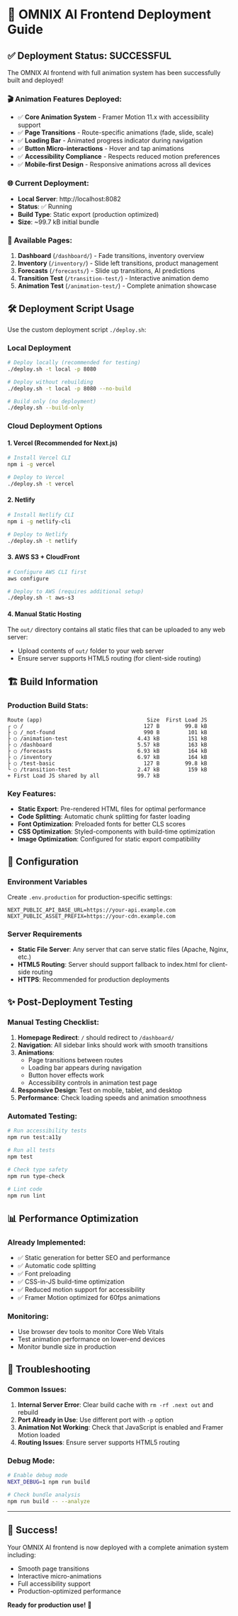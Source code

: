 # 🚀 OMNIX AI Frontend Deployment Guide

## ✅ Deployment Status: SUCCESSFUL

The OMNIX AI frontend with full animation system has been successfully built and deployed!

### 🎬 Animation Features Deployed:
- ✅ **Core Animation System** - Framer Motion 11.x with accessibility support
- ✅ **Page Transitions** - Route-specific animations (fade, slide, scale)
- ✅ **Loading Bar** - Animated progress indicator during navigation
- ✅ **Button Micro-interactions** - Hover and tap animations
- ✅ **Accessibility Compliance** - Respects reduced motion preferences
- ✅ **Mobile-first Design** - Responsive animations across all devices

### 🌐 Current Deployment:
- **Local Server**: http://localhost:8082
- **Status**: ✅ Running 
- **Build Type**: Static export (production optimized)
- **Size**: ~99.7 kB initial bundle

### 📱 Available Pages:
1. **Dashboard** (`/dashboard/`) - Fade transitions, inventory overview
2. **Inventory** (`/inventory/`) - Slide left transitions, product management
3. **Forecasts** (`/forecasts/`) - Slide up transitions, AI predictions
4. **Transition Test** (`/transition-test/`) - Interactive animation demo
5. **Animation Test** (`/animation-test/`) - Complete animation showcase

## 🛠 Deployment Script Usage

Use the custom deployment script `./deploy.sh`:

### Local Deployment
```bash
# Deploy locally (recommended for testing)
./deploy.sh -t local -p 8080

# Deploy without rebuilding
./deploy.sh -t local -p 8080 --no-build

# Build only (no deployment)
./deploy.sh --build-only
```

### Cloud Deployment Options

#### 1. Vercel (Recommended for Next.js)
```bash
# Install Vercel CLI
npm i -g vercel

# Deploy to Vercel
./deploy.sh -t vercel
```

#### 2. Netlify
```bash
# Install Netlify CLI
npm i -g netlify-cli

# Deploy to Netlify
./deploy.sh -t netlify
```

#### 3. AWS S3 + CloudFront
```bash
# Configure AWS CLI first
aws configure

# Deploy to AWS (requires additional setup)
./deploy.sh -t aws-s3
```

#### 4. Manual Static Hosting
The `out/` directory contains all static files that can be uploaded to any web server:
- Upload contents of `out/` folder to your web server
- Ensure server supports HTML5 routing (for client-side routing)

## 🏗️ Build Information

### Production Build Stats:
```
Route (app)                                 Size  First Load JS
┌ ○ /                                      127 B        99.8 kB
├ ○ /_not-found                            990 B         101 kB
├ ○ /animation-test                      4.43 kB         151 kB
├ ○ /dashboard                           5.57 kB         163 kB
├ ○ /forecasts                           6.93 kB         164 kB
├ ○ /inventory                           6.97 kB         164 kB
├ ○ /test-basic                            127 B        99.8 kB
└ ○ /transition-test                     2.47 kB         159 kB
+ First Load JS shared by all            99.7 kB
```

### Key Features:
- **Static Export**: Pre-rendered HTML files for optimal performance
- **Code Splitting**: Automatic chunk splitting for faster loading
- **Font Optimization**: Preloaded fonts for better CLS scores
- **CSS Optimization**: Styled-components with build-time optimization
- **Image Optimization**: Configured for static export compatibility

## 🔧 Configuration

### Environment Variables
Create `.env.production` for production-specific settings:
```
NEXT_PUBLIC_API_BASE_URL=https://your-api.example.com
NEXT_PUBLIC_ASSET_PREFIX=https://your-cdn.example.com
```

### Server Requirements
- **Static File Server**: Any server that can serve static files (Apache, Nginx, etc.)
- **HTML5 Routing**: Server should support fallback to index.html for client-side routing
- **HTTPS**: Recommended for production deployments

## ✨ Post-Deployment Testing

### Manual Testing Checklist:
1. **Homepage Redirect**: `/` should redirect to `/dashboard/`
2. **Navigation**: All sidebar links should work with smooth transitions
3. **Animations**: 
   - Page transitions between routes
   - Loading bar appears during navigation
   - Button hover effects work
   - Accessibility controls in animation test page
4. **Responsive Design**: Test on mobile, tablet, and desktop
5. **Performance**: Check loading speeds and animation smoothness

### Automated Testing:
```bash
# Run accessibility tests
npm run test:a11y

# Run all tests
npm test

# Check type safety
npm run type-check

# Lint code
npm run lint
```

## 📊 Performance Optimization

### Already Implemented:
- ✅ Static generation for better SEO and performance
- ✅ Automatic code splitting
- ✅ Font preloading
- ✅ CSS-in-JS build-time optimization
- ✅ Reduced motion support for accessibility
- ✅ Framer Motion optimized for 60fps animations

### Monitoring:
- Use browser dev tools to monitor Core Web Vitals
- Test animation performance on lower-end devices
- Monitor bundle size in production

## 🚨 Troubleshooting

### Common Issues:
1. **Internal Server Error**: Clear build cache with `rm -rf .next out` and rebuild
2. **Port Already in Use**: Use different port with `-p` option
3. **Animation Not Working**: Check that JavaScript is enabled and Framer Motion loaded
4. **Routing Issues**: Ensure server supports HTML5 routing

### Debug Mode:
```bash
# Enable debug mode
NEXT_DEBUG=1 npm run build

# Check bundle analysis
npm run build -- --analyze
```

---

## 🎉 Success! 

Your OMNIX AI frontend is now deployed with a complete animation system including:
- Smooth page transitions
- Interactive micro-animations
- Full accessibility support
- Production-optimized performance

**Ready for production use!** 🚀